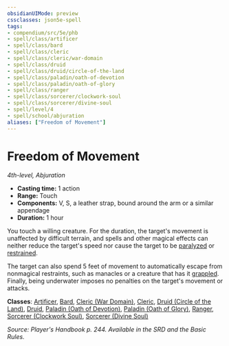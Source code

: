 ```yaml
---
obsidianUIMode: preview
cssclasses: json5e-spell
tags:
- compendium/src/5e/phb
- spell/class/artificer
- spell/class/bard
- spell/class/cleric
- spell/class/cleric/war-domain
- spell/class/druid
- spell/class/druid/circle-of-the-land
- spell/class/paladin/oath-of-devotion
- spell/class/paladin/oath-of-glory
- spell/class/ranger
- spell/class/sorcerer/clockwork-soul
- spell/class/sorcerer/divine-soul
- spell/level/4
- spell/school/abjuration
aliases: ["Freedom of Movement"]
---
```

# Freedom of Movement
*4th-level, Abjuration*  

- **Casting time:** 1 action
- **Range:** Touch
- **Components:** V, S, a leather strap, bound around the arm or a similar appendage
- **Duration:** 1 hour

You touch a willing creature. For the duration, the target's movement is unaffected by difficult terrain, and spells and other magical effects can neither reduce the target's speed nor cause the target to be [paralyzed](_conditions.md#paralyzed) or [restrained](_conditions.md#restrained).

The target can also spend 5 feet of movement to automatically escape from nonmagical restraints, such as manacles or a creature that has it [grappled](_conditions.md#grappled). Finally, being underwater imposes no penalties on the target's movement or attacks.

**Classes**: [Artificer](compendium/classes/artificer-tce.md), [Bard](compendium/classes/bard.md), [Cleric (War Domain)](compendium/classes/cleric-war-domain.md), [Cleric](compendium/classes/cleric.md), [Druid (Circle of the Land)](compendium/classes/druid-circle-of-the-land.md), [Druid](compendium/classes/druid.md), [Paladin (Oath of Devotion)](compendium/classes/paladin-oath-of-devotion.md), [Paladin (Oath of Glory)](compendium/classes/paladin-oath-of-glory-tce.md), [Ranger](compendium/classes/ranger.md), [Sorcerer (Clockwork Soul)](compendium/classes/sorcerer-clockwork-soul-tce.md), [Sorcerer (Divine Soul)](compendium/classes/sorcerer-divine-soul-xge.md)

*Source: Player's Handbook p. 244. Available in the SRD and the Basic Rules.*